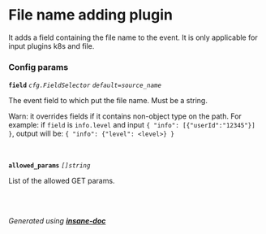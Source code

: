 # File name adding plugin
It adds a field containing the file name to the event.
It is only applicable for input plugins k8s and file.

### Config params
**`field`** *`cfg.FieldSelector`* *`default=source_name`* 

The event field to which put the file name. Must be a string.

Warn: it overrides fields if it contains non-object type on the path. For example:
if `field` is `info.level` and input
`{ "info": [{"userId":"12345"}] }`,
output will be: `{ "info": {"level": <level>} }`

<br>

**`allowed_params`** *`[]string`* 

List of the allowed GET params.

<br>


<br>*Generated using [__insane-doc__](https://github.com/vitkovskii/insane-doc)*